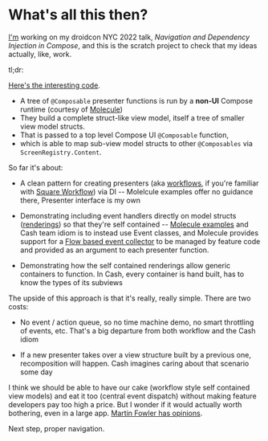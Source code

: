 # What's all this then?

[I'm](https://nyc.droidcon.com/ray-ryan/) working on my droidcon NYC 2022 talk, _Navigation and Dependency Injection in Compose_, and this is the scratch project to check that my ideas actually, like, work.

tl;dr:

[Here's the interesting code](tree/main/app/src/main/java/rjrjr/com/ttt).

* A tree of `@Composable` presenter functions is run by a **non-UI** Compose runtime (courtesy of [Molecule](https://github.com/cashapp/molecule))
* They build a complete struct-like view model, itself a tree of smaller view model structs. 
* That is passed to a top level Compose UI  `@Composable` function, 
* which is able to map sub-view model structs to other `@Composables` via `ScreenRegistry.Content`.

So far it's about:

- A clean pattern for creating presenters (aka [workflows](https://square.github.io/workflow/glossary/#workflow-instance), if you're familiar with [Square Workflow](https://square.github.io/workflow/)) via DI -- Molelcule examples offer no guidance there, Presenter interface is my own

- Demonstrating including event handlers directly on model structs ([renderings](https://square.github.io/workflow/glossary/#rendering)) so that they're self contained -- [Molecule examples](https://github.com/cashapp/molecule/blob/0.4.0/sample/src/main/java/com/example/molecule/CounterActivity.kt#L41) and Cash team idiom is to instead use Event classes, and Molecule provides support for a [Flow based event collector](https://github.com/cashapp/molecule/blob/0.4.0/sample/src/main/java/com/example/molecule/view.kt#L22) to be managed by feature code and provided as an argument to each presenter function.

- Demonstrating how the self contained renderings allow generic containers to function. In Cash, every container is hand built, has to know the types of its subviews

The upside of this approach is that it's really, really simple. There are two costs:

- No event / action queue, so no time machine demo, no smart throttling of events, etc. That's a big departure from both workflow and the Cash idiom

- If a new presenter takes over a view structure built by a previous one, recomposition will happen. Cash imagines caring about that scenario some day

I think we should be able to have our cake (workflow style self contained view models) and eat it too (central event dispatch) without making feature developers pay too high a price. But I wonder if it would actually worth bothering, even in a large app. [Martin Fowler has opinions](https://martinfowler.com/eaaDev/EventSourcing.html#:~:text=Event%20Sourcing.-,When%20to%20Use%20It,-Packaging%20up%20every).

Next step, proper navigation.
